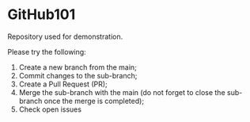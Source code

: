 # GitHub101
Repository used for demonstration.

Please try the following:
1. Create a new branch from the main;
2. Commit changes to the sub-branch;
3. Create a Pull Request (PR);
4. Merge the sub-branch with the main (do not forget to close the sub-branch once the merge is completed);
5. Check open issues
